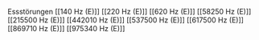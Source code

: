 Essstörungen
[[140 Hz (E)]]
[[220 Hz (E)]]
[[620 Hz (E)]]
[[58250 Hz (E)]]
[[215500 Hz (E)]]
[[442010 Hz (E)]]
[[537500 Hz (E)]]
[[617500 Hz (E)]]
[[869710 Hz (E)]]
[[975340 Hz (E)]]